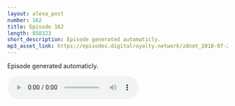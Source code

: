 ```yaml
---
layout: alexa_post
number: 162
title: Episode 162
length: 858323
short_description: Episode generated automaticly.
mp3_asset_link: https://episodes.digitalroyalty.network/zdnet_2018-07-23_01-00-03.mp3
---
```


Episode generated automaticly.

<audio controls>
    <source src="{{ page.mp3_asset_link }}" type="audio/mpeg">
</audio>